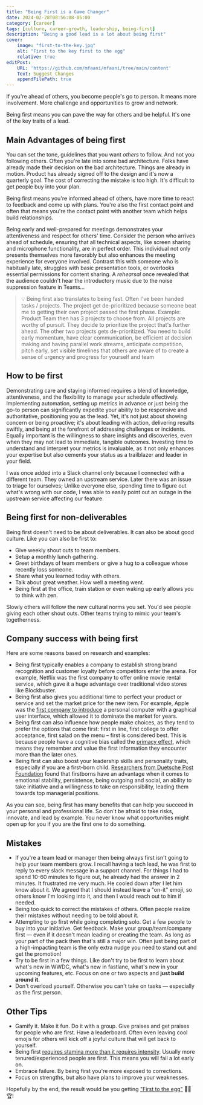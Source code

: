 ```yaml
---
title: "Being First is a Game Changer"
date: 2024-02-28T08:56:08-05:00
category: [career]
tags: [culture, career-growth, leadership, being-first]
description: "Being a good lead is a lot about being first"
cover:
    image: "first-to-the-key.jpg"
    alt: "First to the key first to the egg"
    relative: true
editPost:
    URL: 'https://github.com/mfaani/mfaani/tree/main/content'
    Text: Suggest Changes
    appendFilePath: true
---
```


If you're ahead of others, you become people's go to person. It means more involvement. More challenge and opportunities to grow and network. 

Being first means you can pave the way for others and be helpful. It's one of the key traits of a lead.

## Main Advantages of being first

You can set the tone, guidelines that you want _others_ to follow. And not you following others. Often you're late into some bad architecture. Folks have already made their decision on the bad architecture. Things are already in motion. Product has already signed off to the design and it's now a quarterly goal. The cost of correcting the mistake is too high. It's difficult to get people buy into your plan. 

Being first means you're informed ahead of others, have more time to react to feedback and come up with plans. You're also the first contact point and often that means you're the contact point with another team which helps build relationships. 

Being early and well-prepared for meetings demonstrates your attentiveness and respect for others' time. Consider the person who arrives ahead of schedule, ensuring that all technical aspects, like screen sharing and microphone functionality, are in perfect order. This individual not only presents themselves more favorably but also enhances the meeting experience for everyone involved. Contrast this with someone who is habitually late, struggles with basic presentation tools, or overlooks essential permissions for content sharing. A _rehearsal_ once revealed that the audience couldn't hear the introductory music due to the noise suppression feature in Teams...

> 💡 Being first also translates to being fast. Often I've been handed tasks / projects. The project get de-prioritized because someone beat me to getting their own project passed the first phase. Example: Product Team then has 3 projects to choose from. All projects are worthy of pursuit. They decide to prioritize the project that's further ahead. The other two projects gets de-prioritized. You need to build early momentum, have clear communication, be efficient at decision making and having parallel work streams, anticipate competition, pitch early, set visible timelines that others are aware of to create a sense of urgency and progress for yourself and team

## How to be first

Demonstrating care and staying informed requires a blend of knowledge, attentiveness, and the flexibility to manage your schedule effectively. Implementing automation, setting up metrics in advance or just being the go-to person can significantly expedite your ability to be responsive and authoritative, positioning you as the lead. Yet, it's not just about showing concern or being proactive; it's about leading with action, delivering results swiftly, and being at the forefront of addressing challenges or incidents. Equally important is the willingness to share insights and discoveries, even when they may not lead to immediate, tangible outcomes. Investing time to understand and interpret your metrics is invaluable, as it not only enhances your expertise but also cements your status as a trailblazer and leader in your field. 

I was once added into a Slack channel only because I connected with a different team. They owned an upstream service. Later there was an issue to triage for ourselves; Unlike everyone else, spending time to figure out what's wrong with our code, I was able to easily point out an outage in the upstream service affecting our feature. 

## Being first for non-deliverables

Being first doesn't need to be about deliverables. It can also be about good culture. Like you can also be first to:
- Give weekly shout outs to team members.
- Setup a monthly lunch gathering. 
- Greet birthdays of team members or give a hug to a colleague whose recently loss someone. 
- Share what you learned today with others. 
- Talk about great weather. How well a meeting went.
- Being first at the office, train station or even waking up early allows you to think with zen.

Slowly others will follow the new cultural norms you set. You'd see people giving each other shout outs. Other teams trying to mimic your team's togetherness.

## Company success with being first

Here are some reasons based on research and examples:

- Being first typically enables a company to establish strong brand recognition and customer loyalty before competitors enter the arena. For example, Netflix was the first company to offer online movie rental service, which gave it a huge advantage over traditional video stores like Blockbuster.
- Being first also gives you additional time to perfect your product or service and set the market price for the new item. For example, Apple was the [first company to introduce](https://www.computerhistory.org/timeline/1983/) a personal computer with a graphical user interface, which allowed it to dominate the market for years.
- Being first can also influence how people make choices, as they tend to prefer the options that come first: first in line, first college to offer acceptance, first salad on the menu – first is considered best. This is because people have a cognitive bias called the [primacy effect](https://www.investopedia.com/terms/f/firstmover.asp), which means they remember and value the first information they encounter more than the later ones.
- Being first can also boost your leadership skills and personality traits, especially if you are a first-born child. [Researchers from Duetsche Post Foundation](https://docs.iza.org/dp10560.pdf) found that firstborns have an advantage when it comes to emotional stability, persistence, being outgoing and social, an ability to take initiative and a willingness to take on responsibility, leading them towards top managerial positions.

As you can see, being first has many benefits that can help you succeed in your personal and professional life. So don't be afraid to take risks, innovate, and lead by example. You never know what opportunities might open up for you if you are the first one to do something.

## Mistakes
- If you're a team lead or manager then being always first isn't going to help your team members grow. I recall having a tech lead, he was first to reply to every slack message in a support channel. For things I had to spend 10-60 minutes to figure out, he already had the answer in 2 minutes. It frustrated me very much. He cooled down after I let him know about it. We agreed that I should instead leave a "on-it" emoji, so others know I'm looking into it, and then I would reach out to him if needed. 
- Being too quick to correct the mistakes of others. Often people realize their mistakes without needing to be told about it. 
- Attempting to go first while going completing solo. Get a few people to buy into your initiative. Get feedback. Make your group/team/company first — even if it doesn't mean leading or creating the team. As long as your part of the pack then that's still a major win. Often just being part of a high-impacting team is the only extra nudge you need to stand out and get the promotion!
- Try to be first in a few things. Like don't try to be first to learn about what's new in WWDC, what's new in fastlane, what's new in your upcoming features, etc. Focus on one or two aspects and **just build around it**. 
- Don't overload yourself. Otherwise you can't take on tasks — especially as the first person. 

## Other Tips
- Gamify it. Make it fun. Do it with a group. Give praises and get praises for people who are first. Have a leaderboard. Often even leaving cool emojis for others will kick off a joyful culture that will get back to yourself.
- Being first [requires stamina more than it requires intensity](https://www.youtube.com/watch?v=P53N81p5yoU). Usually more tenured/experienced people are first. This means you will fail a lot early on. 
- Embrace failure. By being first you're more exposed to corrections. 
- Focus on strengths, but also have plans to improve your weaknesses.

Hopefully by the end, the result would be you getting ["First to the egg"](https://www.youtube.com/watch?v=sb1b5XmnrGk) 🥚🚀🏆!